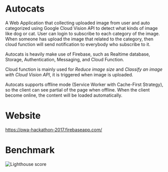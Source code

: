 # Autocats
A Web Application that collecting uploaded image from user and auto categorized using Google Cloud Vision API to detect what kinds of image like dog or cat. User can login to subscribe to each category of the image. When someone has upload the image that related to the category, then cloud function will send notification to everybody who subscribe to it.

Autocats is heavily make use of Firebase, such as Realtime database, Storage, Authentication, Messaging, and Cloud Function.

Cloud function is mainly used for *Reduce image size* and *Classify an image with Cloud Vision API*, it is triggered when image is uploaded.

Autocats supports offline mode (Service Worker with Cache-First Strategy), so the client can see partial of the page when offline. When the client become online, the content will be loaded automatically.


# Website
https://pwa-hackathon-2017.firebaseapp.com/


# Benchmark
![Lighthouse score](https://github.com/ripzery/pwahackathon2017/blob/master/lighthouse-score.png)
